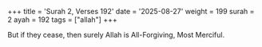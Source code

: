 +++
title = 'Surah 2, Verses 192'
date = '2025-08-27'
weight = 199
surah = 2
ayah = 192
tags = ["allah"]
+++

But if they cease, then surely Allah is All-Forgiving, Most Merciful.